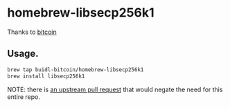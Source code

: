 homebrew-libsecp256k1
=====================

Thanks to [bitcoin](https://github.com/bitcoin-core/secp256k1 "Optimized C library for EC operations on curve secp256k1")

Usage.
-----------------
``` bash
brew tap buidl-bitcoin/homebrew-libsecp256k1
brew install libsecp256k1
```

NOTE: there is [an upstream pull request](https://github.com/cuber/homebrew-libsecp256k1/pull/3) that would negate the need for this entire repo.
